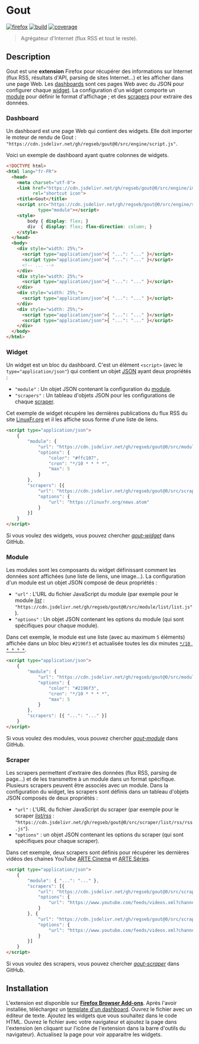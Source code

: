 # Gout

[![firefox][img-firefox]][link-firefox]
[![build][img-build]][link-build]
[![coverage][img-coverage]][link-coverage]

> Agrégateur d'Internet (flux RSS et tout le reste).

## Description

Gout est une **extension** Firefox pour récupérer des informations sur Internet
(flux RSS, résultats d'API, parsing de sites Internet...) et les afficher dans
une page Web. Les [dashboards](#dashboard) sont ces pages Web avec du JSON pour
configurer chaque [widget](#widget). La configuration d'un widget comporte un
[module](#module) pour définir le format d'affichage ; et des
[scrapers](#scraper) pour extraire des données.

### Dashboard

Un dashboard est une page Web qui contient des widgets. Elle doit importer le
moteur de rendu de Gout :
`"https://cdn.jsdelivr.net/gh/regseb/gout@0/src/engine/script.js"`.

Voici un exemple de dashboard ayant quatre colonnes de widgets.

```HTML
<!DOCTYPE html>
<html lang="fr-FR">
  <head>
    <meta charset="utf-8">
    <link href="https://cdn.jsdelivr.net/gh/regseb/gout@0/src/engine/img/icon.svg"
          rel="shortcut icon">
    <title>Gout</title>
    <script src="https://cdn.jsdelivr.net/gh/regseb/gout@0/src/engine/script.js"
            type="module"></script>
    <style>
        body { display: flex; }
        div  { display: flex; flex-direction: column; }
    </style>
  </head>
  <body>
    <div style="width: 25%;">
      <script type="application/json">{ "...": "..." }</script>
      <script type="application/json">{ "...": "..." }</script>
      <!-- ... -->
    </div>
    <div style="width: 25%;">
      <script type="application/json">{ "...": "..." }</script>
    </div>
    <div style="width: 25%;">
      <script type="application/json">{ "...": "..." }</script>
    </div>
    <div style="width: 25%;">
      <script type="application/json">{ "...": "..." }</script>
      <script type="application/json">{ "...": "..." }</script>
    </div>
  </body>
</html>
```

### Widget

Un widget est un bloc du dashboard. C'est un élément `<script>` (avec le
`type="application/json"`) qui contient un objet
[JSON](https://www.json.org/json-fr.html "JavaScript Object Notation") ayant
deux propriétés :

- `"module"` : Un objet JSON contenant la configuration du [module](#module).
- `"scrapers"` : Un tableau d'objets JSON pour les configurations de chaque
  [scraper](#scraper).

Cet exemple de widget récupère les dernières publications du flux RSS du site
[LinuxFr.org](https://linuxfr.org/) et il les affiche sous forme d'une liste de
liens.

```HTML
<script type="application/json">
    {
        "module": {
            "url": "https://cdn.jsdelivr.net/gh/regseb/gout@0/src/module/list/list.js",
            "options": {
                "color": "#ffc107",
                "cron": "*/10 * * * *",
                "max": 5
            }
        },
        "scrapers": [{
            "url": "https://cdn.jsdelivr.net/gh/regseb/gout@0/src/scraper/list/rss/rss.js",
            "options": {
                "url": "https://linuxfr.org/news.atom"
            }
        }]
    }
</script>
```

<!-- Une description détaillée des widgets est disponible sur le site de
     Gout. -->

Si vous voulez des widgets, vous pouvez chercher
[_gout-widget_](https://github.com/search?q=%22gout-widget%22&type=Code&l=Markdown)
dans GitHub.

### Module

Les modules sont les composants du widget définissant comment les données sont
affichées (une liste de liens, une image...). La configuration d'un module est
un objet JSON composé de deux propriétés :

- `"url"` : L'URL du fichier JavaScript du module (par exemple pour le module
  [_list_](https://github.com/regseb/gout/tree/HEAD/src/module/list#readme) :
  `"https://cdn.jsdelivr.net/gh/regseb/gout@0/src/module/list/list.js"`).
- `"options"` : Un objet JSON contenant les options du module (qui sont
  spécifiques pour chaque module).

Dans cet exemple, le module est une liste (avec au maximum `5` éléments)
affichée dans un bloc bleu `#2196f3` et actualisée toutes les dix minutes
[`*/10 * * * *`](https://crontab.guru/#*/10_*_*_*_*).

```HTML
<script type="application/json">
    {
        "module": {
            "url": "https://cdn.jsdelivr.net/gh/regseb/gout@0/src/module/list/list.js",
            "options": {
                "color": "#2196f3",
                "cron": "*/10 * * * *",
                "max": 5
            }
        },
        "scrapers": [{ "...": "..." }]
    }
</script>
```

<!-- Une description détaillée des modules est disponible sur le site de
     Gout. -->

Si vous voulez des modules, vous pouvez chercher
[_gout-module_](https://github.com/search?q=%22gout-module%22&type=Code&l=Markdown)
dans GitHub.

### Scraper

Les scrapers permettent d'extraire des données (flux RSS, parsing de page...) et
de les transmettre à un module dans un format spécifique. Plusieurs scrapers
peuvent être associés avec un module. Dans la configuration du widget, les
scrapers sont définis dans un tableau d'objets JSON composés de deux
propriétés :

- `"url"` : L'URL du fichier JavaScript du scraper (par exemple pour le scraper
  [_list/rss_](https://github.com/regseb/gout/tree/HEAD/src/scraper/list/rss#readme)
  : `"https://cdn.jsdelivr.net/gh/regseb/gout@0/src/scraper/list/rss/rss.js"`).
- `"options"` : un objet JSON contenant les options du scraper (qui sont
  spécifiques pour chaque scraper).

Dans cet exemple, deux scrapers sont définis pour récupérer les dernières vidéos
des chaines YouTube [ARTE Cinema](https://www.youtube.com/c/ARTECinemafrance) et
[ARTE Séries](https://www.youtube.com/c/ARTES%C3%A9ries).

```HTML
<script type="application/json">
    {
        "module": { "...": "..." },
        "scrapers": [{
            "url": "https://cdn.jsdelivr.net/gh/regseb/gout@0/src/scraper/list/rss/rss.js",
            "options": {
                "url": "https://www.youtube.com/feeds/videos.xml?channel_id=UClo03hULFynpoX3w1Jv7fhw",
            }
        }, {
            "url": "https://cdn.jsdelivr.net/gh/regseb/gout@0/src/scraper/list/rss/rss.js",
            "options": {
                "url": "https://www.youtube.com/feeds/videos.xml?channel_id=UCzaf-8cAEiXfynukcmV5MXw"
            }
        }]
    }
</script>
```

<!-- Une description détaillée des scrapers est disponible sur le site de
     Gout. -->

Si vous voulez des scrapers, vous pouvez chercher
[_gout-scraper_](https://github.com/search?q=%22gout-scraper%22&type=Code&l=Markdown)
dans GitHub.

## Installation

L'extension est disponible sur [**Firefox Browser Add-ons**][link-firefox].
Après l'avoir installée, téléchargez un [template d'un
dashboard](https://github.com/regseb/gout/tree/HEAD/template/dashboard).
Ouvrez le fichier avec un éditeur de texte. Ajoutez les widgets que vous
souhaitez dans le code HTML. Ouvrez le fichier avec votre navigateur et ajoutez
la page dans l'extension (en cliquant sur l'icône de l'extension dans la barre
d'outils du navigateur). Actualisez la page pour voir apparaitre les widgets.

[img-firefox]: https://img.shields.io/amo/v/gout.svg?label=add-on&logo=firefox-browser&logoColor=white
[img-build]: https://img.shields.io/github/actions/workflow/status/regseb/gout/ci.yml?branch=main&logo=github&logoColor=white

<!-- Attendre que le logo de Stryker soit accepté.
     https://github.com/simple-icons/simple-icons/pull/7388 -->

[img-coverage]: https://img.shields.io/endpoint?label=coverage&url=https%3A%2F%2Fbadge-api.stryker-mutator.io%2Fgithub.com%2Fregseb%2Fgout%2Fmain
[link-firefox]: https://addons.mozilla.org/addon/gout/
[link-build]: https://github.com/regseb/gout/actions/workflows/ci.yml?query=branch%3Amain
[link-coverage]: https://dashboard.stryker-mutator.io/reports/github.com/regseb/gout/main
